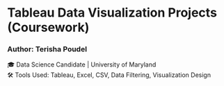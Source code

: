 # Tableau Data Visualization Projects (Coursework)

### Author: Terisha Poudel  
🎓 Data Science Candidate | University of Maryland   
🛠 Tools Used: Tableau, Excel, CSV, Data Filtering, Visualization Design
